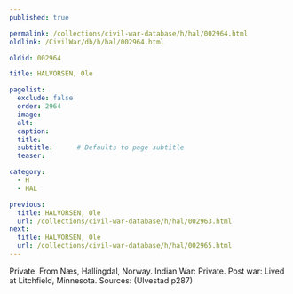 ```yaml
---
published: true

permalink: /collections/civil-war-database/h/hal/002964.html
oldlink: /CivilWar/db/h/hal/002964.html

oldid: 002964

title: HALVORSEN, Ole

pagelist:
  exclude: false
  order: 2964
  image: 
  alt:
  caption:
  title:
  subtitle:      # Defaults to page subtitle
  teaser:

category: 
  - H 
  - HAL

previous:
  title: HALVORSEN, Ole
  url: /collections/civil-war-database/h/hal/002963.html  
next:
  title: HALVORSEN, Ole
  url: /collections/civil-war-database/h/hal/002965.html   
---
```

Private. From N&aelig;s, Hallingdal, Norway. Indian War: Private. Post war: Lived at Litchfield, Minnesota. Sources: (Ulvestad p287)
